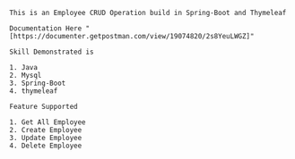     This is an Employee CRUD Operation build in Spring-Boot and Thymeleaf
    
    Documentation Here "[https://documenter.getpostman.com/view/19074820/2s8YeuLWGZ]"
    
    Skill Demonstrated is
    
    1. Java
    2. Mysql
    3. Spring-Boot
    4. thymeleaf
    
    Feature Supported
    
    1. Get All Employee
    2. Create Employee
    3. Update Employee
    4. Delete Employee
    
